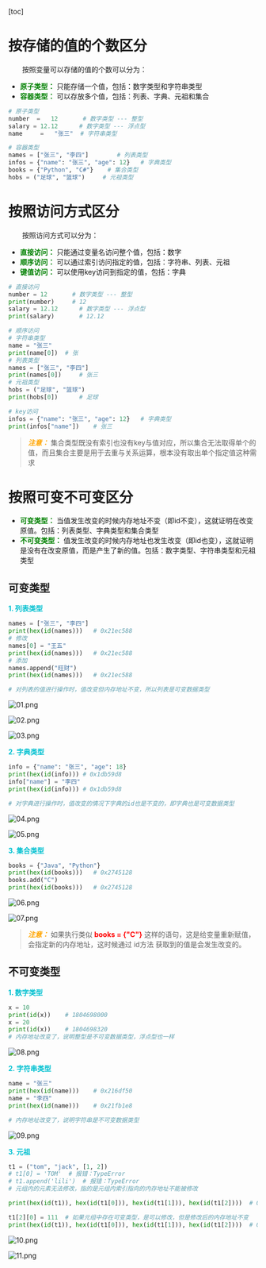 [toc]

# 按存储的值的个数区分

&emsp;&emsp;按照变量可以存储的值的个数可以分为：

+ <font color=green>**原子类型：**</font> 只能存储一个值，包括：数字类型和字符串类型
+ <font color=green>**容器类型：**</font> 可以存放多个值，包括：列表、字典、元祖和集合

```python
# 原子类型
number  =   12       # 数字类型 --- 整型
salary = 12.12      # 数字类型 --- 浮点型
name     =   "张三"  # 字符串类型

# 容器类型
names = ["张三", "李四"]        # 列表类型
infos = {"name": "张三", "age": 12}   # 字典类型
books = {"Python", "C#"}    # 集合类型
hobs = ("足球", "篮球")     # 元祖类型
```

# 按照访问方式区分

&emsp;&emsp;按照访问方式可以分为：

+ <font color=green>**直接访问：**</font> 只能通过变量名访问整个值，包括：数字
+ <font color=green>**顺序访问：**</font> 可以通过索引访问指定的值，包括：字符串、列表、元祖
+ <font color=green>**键值访问：**</font> 可以使用key访问到指定的值，包括：字典

```python
# 直接访问
number = 12       # 数字类型 --- 整型
print(number)     # 12
salary = 12.12      # 数字类型 --- 浮点型
print(salary)       # 12.12

# 顺序访问
# 字符串类型
name = "张三"  
print(name[0])  # 张
# 列表类型
names = ["张三", "李四"]        
print(names[0])     # 张三
# 元祖类型
hobs = ("足球", "篮球") 
print(hobs[0])      # 足球 

# key访问
infos = {"name": "张三", "age": 12}   # 字典类型
print(infos["name"])    # 张三
```

> <font color=orange>*__注意：__*</font> 集合类型既没有索引也没有key与值对应，所以集合无法取得单个的值，而且集合主要是用于去重与关系运算，根本没有取出单个指定值这种需求

# 按照可变不可变区分

+ <font color=green>**可变类型：**</font> 当值发生改变的时候内存地址不变（即id不变），这就证明在改变原值。包括：列表类型、字典类型和集合类型
+ <font color=green>**不可变类型：**</font> 值发生改变的时候内存地址也发生改变（即id也变），这就证明是没有在改变原值，而是产生了新的值。包括：数字类型、字符串类型和元祖类型

## 可变类型

<font color=orachid>**1. 列表类型**</font>

```python
names = ["张三", "李四"]
print(hex(id(names)))   # 0x21ec588
# 修改
names[0] = "王五"
print(hex(id(names)))   # 0x21ec588
# 添加
names.append("旺财")
print(hex(id(names)))   # 0x21ec588

# 对列表的值进行操作时，值改变但内存地址不变，所以列表是可变数据类型
```

![01.png](images/12/01.png)

![02.png](images/12/02.png)

![03.png](images/12/03.png)

<font color=orachid>**2. 字典类型**</font>

```python
info = {"name": "张三", "age": 18}
print(hex(id(info))) # 0x1db59d8
info["name"] = "李四"
print(hex(id(info))) # 0x1db59d8

# 对字典进行操作时，值改变的情况下字典的id也是不变的，即字典也是可变数据类型
```

![04.png](images/12/04.png)

![05.png](images/12/05.png)

<font color=orachid>**3. 集合类型**</font>

```python
books = {"Java", "Python"}
print(hex(id(books)))   # 0x2745128
books.add("C")
print(hex(id(books)))   # 0x2745128
```

![06.png](images/12/06.png)

![07.png](images/12/07.png)

> <font color=orange>*__注意：__*</font> 如果执行类似 <font color=red>**books = {"C"}**</font> 这样的语句，这是给变量重新赋值，会指定新的内存地址，这时候通过 id方法 获取到的值是会发生改变的。

## 不可变类型

<font color=orachid>**1. 数字类型**</font>

```python
x = 10 
print(id(x))    # 1804698000
x = 20
print(id(x))    # 1804698320
# 内存地址改变了，说明整型是不可变数据类型，浮点型也一样
```

![08.png](images/12/08.png)

<font color=orachid>**2. 字符串类型**</font>

```python
name = "张三" 
print(hex(id(name)))    # 0x216df50
name = "李四"
print(hex(id(name)))    # 0x21fb1e8

# 内存地址改变了，说明字符串是不可变数据类型
```

![09.png](images/12/09.png)

<font color=orachid>**3. 元祖**</font>

```python
t1 = ("tom", "jack", [1, 2])
# t1[0] = 'TOM'  # 报错：TypeError
# t1.append('lili')  # 报错：TypeError
# 元组内的元素无法修改，指的是元组内索引指向的内存地址不能被修改

print(hex(id(t1)), hex(id(t1[0])), hex(id(t1[1])), hex(id(t1[2])))  # 0x1e6dc60 0x1e791f0 0x1e79180 0x1e7c608

t1[2][0] = 111  # 如果元组中存在可变类型，是可以修改，但是修改后的内存地址不变
print(hex(id(t1)), hex(id(t1[0])), hex(id(t1[1])), hex(id(t1[2])))  # 0x1e6dc60 0x1e791f0 0x1e79180 0x1e7c608
```

![10.png](images/12/10.png)

![11.png](images/12/11.png)